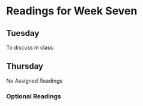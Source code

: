 # Readings for Week Seven

## Tuesday
To discuss in class:

## Thursday
No Assigned Readings

### Optional Readings


